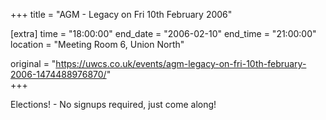 +++
title = "AGM - Legacy on Fri 10th February 2006"

[extra]
time = "18:00:00"
end_date = "2006-02-10"
end_time = "21:00:00"
location = "Meeting Room 6, Union North"

original = "https://uwcs.co.uk/events/agm-legacy-on-fri-10th-february-2006-1474488976870/"    
+++

Elections\! - No signups required, just come along\!

